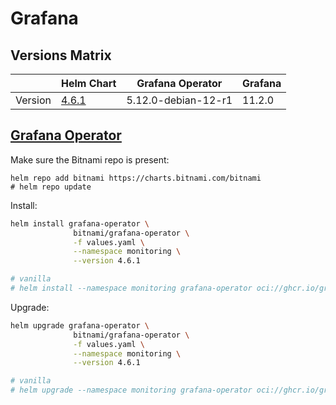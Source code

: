 # Grafana

## Versions Matrix
|         | Helm Chart                                                                             | Grafana Operator    | Grafana |
| ------- | -------------------------------------------------------------------------------------- | ------------------- | ------- |
| Version | [4.6.1](https://github.com/bitnami/charts/tree/grafana-operator/4.6.1/bitnami/grafana) | 5.12.0-debian-12-r1 | 11.2.0  |

## [Grafana Operator](https://github.com/grafana/grafana-operator)

Make sure the Bitnami repo is present:
```
helm repo add bitnami https://charts.bitnami.com/bitnami
# helm repo update
```

Install:
```bash
helm install grafana-operator \
              bitnami/grafana-operator \
              -f values.yaml \
              --namespace monitoring \
              --version 4.6.1

# vanilla 
# helm install --namespace monitoring grafana-operator oci://ghcr.io/grafana/helm-charts/grafana-operator -f grafana-operator.yaml --version v5.14.0
```

Upgrade:
```bash
helm upgrade grafana-operator \
              bitnami/grafana-operator \
              -f values.yaml \
              --namespace monitoring \
              --version 4.6.1

# vanilla 
# helm upgrade --namespace monitoring grafana-operator oci://ghcr.io/grafana/helm-charts/grafana-operator -f grafana-operator.yaml --version v5.14.0
```



